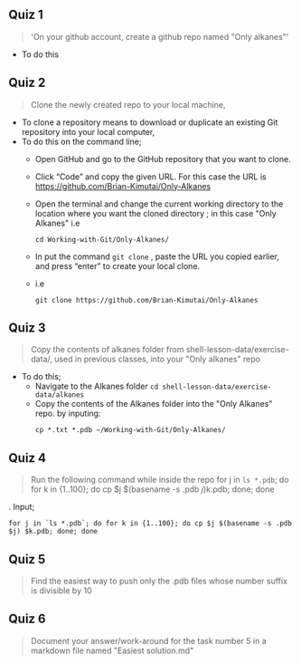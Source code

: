 ## Quiz 1 

> 'On your github account, create a github repo named "Only alkanes"'
- To do this 

## Quiz 2

> Clone the newly created repo to your local machine,

- To clone a repository means to download or duplicate an existing Git repository into your local computer,
- To do this on the command line;
   - Open GitHub and go to the GitHub repository that you want to clone.
   - Click “Code” and copy the given URL. For this case the  URL is https://github.com/Brian-Kimutai/Only-Alkanes
   - Open the terminal and change the current working directory to the location where you want the cloned directory ; in this case "Only Alkanes"
     i.e
     ```
     cd Working-with-Git/Only-Alkanes/
     ```

   - In put the command ``git clone`` , paste the URL you copied earlier, and press “enter” to create your local clone.
   - i.e
     ```
     git clone https://github.com/Brian-Kimutai/Only-Alkanes
     ```

## Quiz 3

> Copy the contents of alkanes folder from shell-lesson-data/exercise-data/, used in previous classes, into your "Only alkanes" repo

- To do this;
   - Navigate to the Alkanes folder `` cd shell-lesson-data/exercise-data/alkanes ``
   - Copy the contents  of the Alkanes folder into the "Only Alkanes" repo. by inputing:
     ```
     cp *.txt *.pdb ~/Working-with-Git/Only-Alkanes/
     ```
     
## Quiz 4

> Run the following command while inside the repo for j in `ls *.pdb`; do for k in {1..100}; do cp $j $(basename -s .pdb $j)$k.pdb; done; done

. Input;
```
for j in `ls *.pdb`; do for k in {1..100}; do cp $j $(basename -s .pdb $j) $k.pdb; done; done
```


## Quiz 5 

> Find the easiest way to push only the .pdb files whose number suffix is divisible by 10

## Quiz 6 

> Document your answer/work-around for the task number 5 in a markdown file named "Easiest solution.md"
